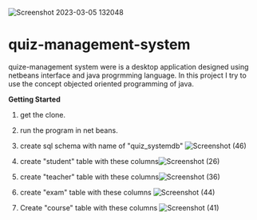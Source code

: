 ![Screenshot 2023-03-05 132048](https://user-images.githubusercontent.com/110671737/222954661-3a9e04d0-4748-49de-942e-96b36181152d.png)


# quiz-management-system
quize-management system were is a desktop application designed using netbeans interface and java progrmming language.
In this project I try to use the concept objected oriented programming of java.

**Getting Started**

1. get the clone.
2. run the program in net beans.
3. create sql schema with name of "quiz_systemdb" ![Screenshot (46)](https://user-images.githubusercontent.com/110671737/222984761-3efccb81-5353-430a-92be-2d9b06e6700b.png)



5. create "student" table with these columns![Screenshot (26)](https://user-images.githubusercontent.com/110671737/222985368-06cdfc0f-c7f6-40dd-8938-343d12271419.png)
6. create "teacher" table with these columns![Screenshot (36)](https://user-images.githubusercontent.com/110671737/222985496-cf290b9f-9787-4aeb-a875-1ab26f8c3ed1.png)
7. create "exam" table with these columns ![Screenshot (44)](https://user-images.githubusercontent.com/110671737/222985625-ef72e0fc-e991-4c6f-9fbf-a460002fd328.png)
8. Create "course" table with these columns ![Screenshot (41)](https://user-images.githubusercontent.com/110671737/222985699-9eb80f56-79e0-442b-aaff-ee804cbd5313.png)



